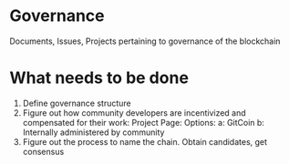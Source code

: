 # Governance
Documents, Issues, Projects pertaining to governance of the blockchain

# What needs to be done

1. Define governance structure
2. Figure out how community developers are incentivized and compensated for their work: Project Page:
  Options:
   a: GitCoin
   b: Internally administered by community
3. Figure out the process to name the chain.  Obtain candidates, get consensus
